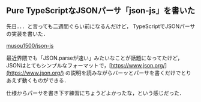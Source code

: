 ## Pure TypeScriptなJSONパーサ「json-js」を書いた

先日．．．と言っても二週間ぐらい前になるんだけど，
TypeScriptでJSONパーサの実装を書いた．

[musou1500/json-js](https://github.com/musou1500/json-js)

最近界隈でも「JSON.parseが速い」みたいなことが話題になってたけど，
JSONはとてもシンプルなフォーマットで，[https://www.json.org/](https://www.json.org/) の説明を読みながらバーッとパーサを書くだけでとりあえず動くものができる．

仕様からパーサを書き下す練習にちょうどよかったな，という感じだった．
